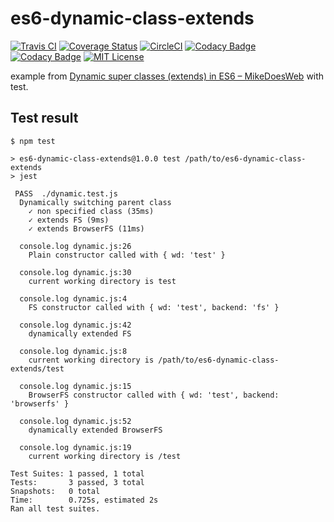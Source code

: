 # es6-dynamic-class-extends

[![Travis CI](https://travis-ci.com/peccu/es6-dynamic-class-extends.svg)](https://travis-ci.com/peccu/es6-dynamic-class-extends)
[![Coverage Status](https://coveralls.io/repos/github/peccu/es6-dynamic-class-extends/badge.svg)](https://coveralls.io/github/peccu/es6-dynamic-class-extends)
[![CircleCI](https://circleci.com/gh/peccu/es6-dynamic-class-extends.svg?style=svg)](https://circleci.com/gh/peccu/es6-dynamic-class-extends)
[![Codacy Badge](https://api.codacy.com/project/badge/Grade/c67a28c9de7c49caa38190961a4bc868)](https://www.codacy.com/app/peccu/es6-dynamic-class-extends)
[![Codacy Badge](https://api.codacy.com/project/badge/Coverage/c67a28c9de7c49caa38190961a4bc868)](https://www.codacy.com/app/peccu/es6-dynamic-class-extends)
[![MIT License](https://img.shields.io/badge/License-MIT-yellow.svg)](https://opensource.org/licenses/MIT)

example from [Dynamic super classes (extends) in ES6 – MikeDoesWeb](https://www.mikedoesweb.com/2017/dynamic-super-classes-extends-in-es6/) with test.

## Test result

```
$ npm test

> es6-dynamic-class-extends@1.0.0 test /path/to/es6-dynamic-class-extends
> jest

 PASS  ./dynamic.test.js
  Dynamically switching parent class
    ✓ non specified class (35ms)
    ✓ extends FS (9ms)
    ✓ extends BrowserFS (11ms)

  console.log dynamic.js:26
    Plain constructor called with { wd: 'test' }

  console.log dynamic.js:30
    current working directory is test

  console.log dynamic.js:4
    FS constructor called with { wd: 'test', backend: 'fs' }

  console.log dynamic.js:42
    dynamically extended FS

  console.log dynamic.js:8
    current working directory is /path/to/es6-dynamic-class-extends/test

  console.log dynamic.js:15
    BrowserFS constructor called with { wd: 'test', backend: 'browserfs' }

  console.log dynamic.js:52
    dynamically extended BrowserFS

  console.log dynamic.js:19
    current working directory is /test

Test Suites: 1 passed, 1 total
Tests:       3 passed, 3 total
Snapshots:   0 total
Time:        0.725s, estimated 2s
Ran all test suites.
```
